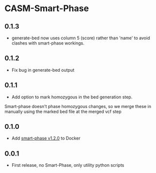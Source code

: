 # CASM-Smart-Phase

## 0.1.3

- generate-bed now uses column 5 (score) rather than 'name' to avoid clashes with smart-phase workings.

## 0.1.2

- Fix bug in generate-bed output

## 0.1.1

- Add option to mark homozygous in the bed generation step.

Smart-phase doesn't phase homozygous changes, so we merge these in manually using the marked bed file at the
merged vcf step

## 0.1.0

- Add [smart-phase v1.2.0](https://github.com/paulhager/smart-phase) to Docker

## 0.0.1

- First release, no Smart-Phase, only utility python scripts
